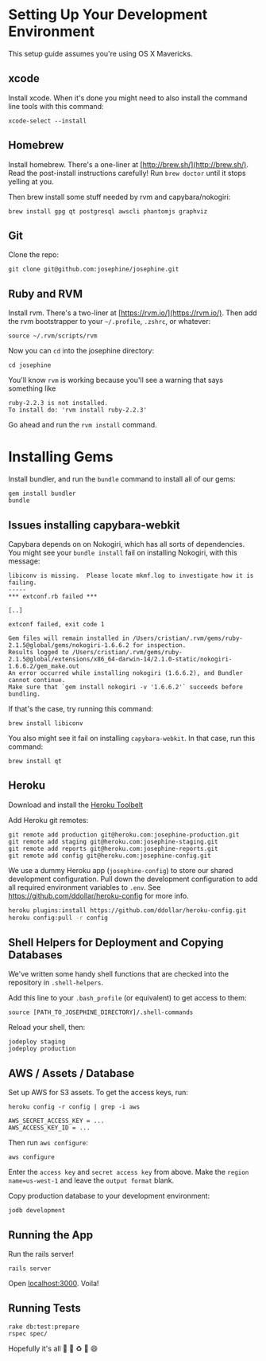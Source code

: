 # Setting Up  Your Development Environment

This setup guide assumes you're using OS X Mavericks.

## xcode

Install xcode. When it's done you might need to also install the command line tools with this command:

```
xcode-select --install
```

## Homebrew

Install homebrew. There's a one-liner at [http://brew.sh/](http://brew.sh/). Read the post-install instructions carefully! Run `brew doctor` until it stops yelling at you.

Then brew install some stuff needed by rvm and capybara/nokogiri:

```
brew install gpg qt postgresql awscli phantomjs graphviz
```

## Git

Clone the repo:

```
git clone git@github.com:josephine/josephine.git
```

## Ruby and RVM

Install rvm. There's a two-liner at [https://rvm.io/](https://rvm.io/).
Then add the rvm bootstrapper to your `~/.profile`, `.zshrc`, or whatever:

```
source ~/.rvm/scripts/rvm
```

Now you can `cd` into the josephine directory:

```
cd josephine
```

You'll know `rvm` is working because you'll see a warning that says something like

```
ruby-2.2.3 is not installed.
To install do: 'rvm install ruby-2.2.3'
```

Go ahead and run the `rvm install` command.

# Installing Gems

Install bundler, and run the `bundle` command to install all of our gems:

```
gem install bundler
bundle
```

## Issues installing capybara-webkit

Capybara depends on on Nokogiri, which has all sorts of dependencies. You might see your `bundle install` fail on installing Nokogiri, with this message:

```
libiconv is missing.  Please locate mkmf.log to investigate how it is failing.
-----
*** extconf.rb failed ***

[..]

extconf failed, exit code 1

Gem files will remain installed in /Users/cristian/.rvm/gems/ruby-2.1.5@global/gems/nokogiri-1.6.6.2 for inspection.
Results logged to /Users/cristian/.rvm/gems/ruby-2.1.5@global/extensions/x86_64-darwin-14/2.1.0-static/nokogiri-1.6.6.2/gem_make.out
An error occurred while installing nokogiri (1.6.6.2), and Bundler cannot continue.
Make sure that `gem install nokogiri -v '1.6.6.2'` succeeds before bundling.
```

If that's the case, try running this command:

```
brew install libiconv
```

You also might see it fail on installing `capybara-webkit`. In that case, run this command:

```
brew install qt
```

## Heroku

Download and install the [Heroku Toolbelt](https://toolbelt.heroku.com/)

Add Heroku git remotes:

```
git remote add production git@heroku.com:josephine-production.git
git remote add staging git@heroku.com:josephine-staging.git
git remote add reports git@heroku.com:josephine-reports.git
git remote add config git@heroku.com:josephine-config.git

```

We use a dummy Heroku app (`josephine-config`) to store our shared development configuration. Pull down the development configuration to  add all required environment
variables to `.env`. See https://github.com/ddollar/heroku-config for more info.

```sh
heroku plugins:install https://github.com/ddollar/heroku-config.git
heroku config:pull -r config
```

## Shell Helpers for Deployment and Copying Databases

We've written some handy shell functions that are checked into the repository in `.shell-helpers`.

Add this line to your `.bash_profile` (or equivalent) to get access to them:

```
source [PATH_TO_JOSEPHINE_DIRECTORY]/.shell-commands
```

Reload your shell, then:

```
jodeploy staging
jodeploy production
```

## AWS / Assets / Database

Set up AWS for S3 assets. To get the access keys, run:

```
heroku config -r config | grep -i aws

AWS_SECRET_ACCESS_KEY = ...
AWS_ACCESS_KEY_ID = ...
```

Then run `aws configure`:

```
aws configure
```

Enter the `access key` and `secret access key` from above. Make the `region name=us-west-1` and leave the `output format` blank.

Copy production database to your development environment:

```
jodb development
```

## Running the App

Run the rails server!

```
rails server
```

Open [localhost:3000](http://localhost:3000). Voila!

## Running Tests

```
rake db:test:prepare
rspec spec/
```

Hopefully it's all :green_heart: :green_apple: :recycle: :green_book: :smile:
